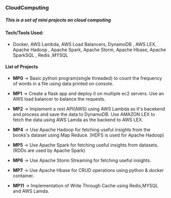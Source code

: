 ### CloudComputing

##### This is a set of mini projects on cloud computing 

#### Tech/Tools Used:
* Docker, AWS Lambda, AWS Load Balancers, DynamoDB , AWS LEX, Apache Hadoop , Apache Spark, Apache Storm, Apache Hbase, Apache SparkSQL , Redis ,MYSQL

#### List of Projects 

* **MP0** -> Basic python program(single threaded) to count the frequency of words in a file using data printed on console.

* **MP1** -> Create a flask app and deploy it on multiple ec2 servers. Use an AWS load balancer to balance the requests.

* **MP2** -> Implement a rest API(AWS) using AWS Lambda as it's bacekend and process and save the data to DynamoDB. Use AMAZON LEX to fetch the data using AWS Lamda as the backend to AWS LEX.

* **MP4** -> Use Apache Hadoop for fetching useful insights from the books's dataset using Map Reduce. (HDFS is used for Apache Hadoop)

* **MP5** -> Use Apache Spark for fetching useful insights from datasets. (RDDs are used by Apache Spark)

* **MP6** -> Use Apache Storm Streaming for fetching useful insights.

* **MP7** -> Use Apache Hbase for CRUD operations using python & docker container.

* **MP11** -> Implementation of Write Through Cache using Redis,MYSQL and AWS Lamda.

